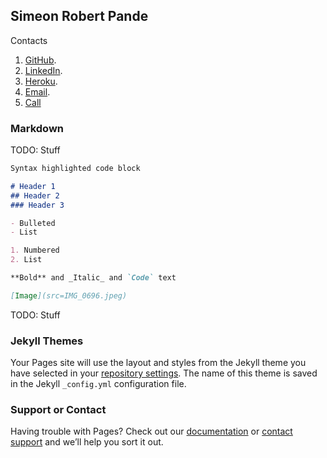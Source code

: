 ## Simeon Robert Pande

Contacts
1. [GitHub](https://github.com/SimahoJr/).
2. [LinkedIn](https://www.linkedin.com/in/simahojr/).
3. [Heroku](https://www.herokuapp.simeonpande.com).
4. [Email](mailto:simeonpande@yahoo.com).
5. [Call](tel:+255715566533)


### Markdown

TODO: Stuff

```markdown
Syntax highlighted code block

# Header 1
## Header 2
### Header 3

- Bulleted
- List

1. Numbered
2. List

**Bold** and _Italic_ and `Code` text

[Image](src=IMG_0696.jpeg)
```

TODO: Stuff

### Jekyll Themes

Your Pages site will use the layout and styles from the Jekyll theme you have selected in your [repository settings](https://github.com/SimahoJr/SimahoJr/settings). The name of this theme is saved in the Jekyll `_config.yml` configuration file.

### Support or Contact

Having trouble with Pages? Check out our [documentation](https://docs.github.com/categories/github-pages-basics/) or [contact support](https://github.com/contact) and we’ll help you sort it out.
